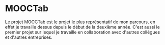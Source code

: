 # MOOCTab

Le projet MOOCTab est le projet le plus représentatif de mon parcours, en effet je travaille dessus depuis le début de la deuxième année. C'est aussi le premier projet sur lequel je travaille en collaboration avec d'autres collègues et d'autres entreprises.
